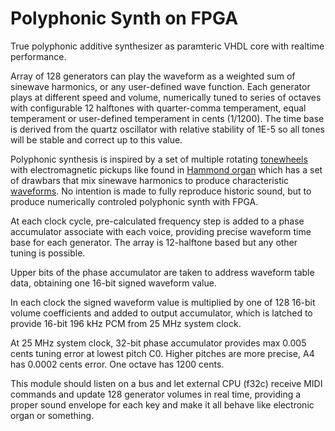 # Polyphonic Synth on FPGA

True polyphonic additive synthesizer as paramteric VHDL core with realtime performance.

Array of 128 generators can play the waveform as a weighted
sum of sinewave harmonics, or any user-defined wave function.
Each generator plays at different speed and volume, numerically 
tuned to series of octaves with configurable 12 halftones with
quarter-comma temperament, equal temperament or user-defined temperament
in cents (1/1200).
The time base is derived from the quartz oscillator with relative
stability of 1E-5 so all tones will be stable and correct up to this
value.

Polyphonic synthesis is inspired by a set of multiple rotating
[tonewheels](https://en.wikipedia.org/wiki/Tonewheel) with
electromagnetic pickups like found in
[Hammond organ](https://en.wikipedia.org/wiki/Hammond_organ) which
has a set of drawbars that mix sinewave harmonics to produce characteristic
[waveforms](https://www.soundonsound.com/techniques/synthesizing-tonewheel-organs).
No intention is made to fully reproduce historic sound, but 
to produce numerically controled polyphonic synth with FPGA.

At each clock cycle, pre-calculated frequency step is added to a
phase accumulator associate with each voice, providing precise
waveform time base for each generator. The array is 12-halftone based but 
any other tuning is possible.

Upper bits of the phase accumulator are taken to address waveform table data,
obtaining one 16-bit signed waveform value.

In each clock the signed waveform value is multiplied by one of
128 16-bit volume coefficients and added to output accumulator,
which is latched to provide 16-bit 196 kHz PCM from 25 MHz system clock.

At 25 MHz system clock, 32-bit phase accumulator provides max 0.005 cents
tuning error at lowest pitch C0. Higher pitches are more precise,
A4 has 0.0002 cents error. One octave has 1200 cents.

This module should listen on a bus and let external CPU (f32c) receive
MIDI commands and update 128 generator volumes in real time, 
providing a proper sound envelope for each key and make it all behave
like electronic organ or something.
